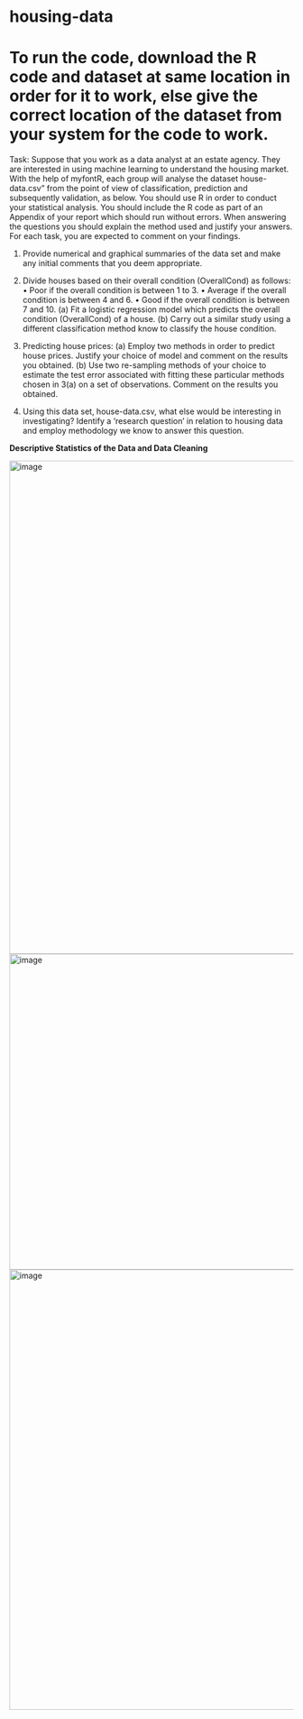 # housing-data

# To run the code, download the R code and dataset at same location in order for it to work, else give the correct location of the dataset from your system for the code to work.

Task: Suppose that you work as a data analyst at an estate agency. They are interested in using machine learning to understand the housing market. With the help of myfontR, each group will analyse the dataset house-data.csv” from the point of view of classification, prediction and subsequently validation, as below. You should use R in order to conduct your statistical analysis. You should include the R code as part of an Appendix of your report which should run without errors. When answering the questions you should explain the method used and justify your answers. For each task, you are expected to comment on your findings.

1. Provide numerical and graphical summaries of the data set and make any initial comments that you deem appropriate.

2. Divide houses based on their overall condition (OverallCond) as follows:
• Poor if the overall condition is between 1 to 3.
• Average if the overall condition is between 4 and 6.
• Good if the overall condition is between 7 and 10.
(a) Fit a logistic regression model which predicts the overall condition (OverallCond) of a house. 
(b) Carry out a similar study using a different classification method know to classify the house condition.

3. Predicting house prices:
(a) Employ two methods in order to predict house prices. Justify your choice of model and comment on the results you obtained.
(b) Use two re-sampling methods of your choice to estimate the test error associated with fitting these particular methods chosen in 3(a) on a set of observations. Comment on the results you obtained.

4. Using this data set, house-data.csv, what else would be interesting in investigating? Identify a ‘research question’ in relation to housing data and employ methodology we know to answer this question.

**Descriptive Statistics of the Data and Data Cleaning**

<img width="875" alt="image" src="https://github.com/kanishk-garg97/housing-data/assets/39979689/c9aaff19-ffa3-4dc8-a396-b3f3f35a40a4">

<img width="560" alt="image" src="https://github.com/kanishk-garg97/housing-data/assets/39979689/1d36d068-b96e-426e-adfc-a6aace01fea4">

<img width="781" alt="image" src="https://github.com/kanishk-garg97/housing-data/assets/39979689/96c1c184-474f-4c35-8375-6ff3cfef94f0">




